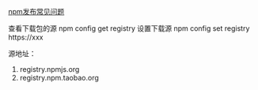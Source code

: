 [npm发布常见问题](./Q.md)

查看下载包的源
npm config get registry
设置下载源
npm config set registry https://xxx

源地址：
 1. registry.npmjs.org
 2. registry.npm.taobao.org